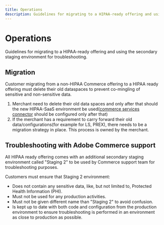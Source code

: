 ```yaml
---
title: Operations
description: Guidelines for migrating to a HIPAA-ready offering and using the secondary staging environment for troubleshooting.
---
```


# Operations

Guidelines for migrating to a HIPAA-ready offering and using the secondary staging environment for troubleshooting.

## Migration

Customer migrating from a non-HIPAA Commerce offering to a HIPAA ready offering must delete their old dataspaces to prevent co-mingling of sensitive and non-sensitive data.

1. Merchant need to delete their old data spaces and only after that should the new HIPAA-SaaS environment be used([commerce services connector](https://experienceleague.adobe.com/en/docs/commerce-merchant-services/user-guides/integration-services/saas) should be configured only after that)
1. If the merchant has a requirement to carry forward their old data/configurations(for example for LS, PREX), there needs to be a migration strategy in place. This process is owned by the merchant.

## Troubleshooting with Adobe Commerce support

All HIPAA ready offering comes with an additional secondary staging environment called "Staging 2" to be used by Commerce support team for troubleshooting purposes.  

Customers must ensure that Staging 2 environment:
- Does not contain any sensitive data, like, but not limited to, Protected Health Information (PHI).
- Must not be used for any production activities.
- Must not be given different name than "Staging 2" to avoid confusion.
- Is kept up to date with both code and configuration from the production environment to ensure troubleshooting is performed in an environment as close to production as possible.
